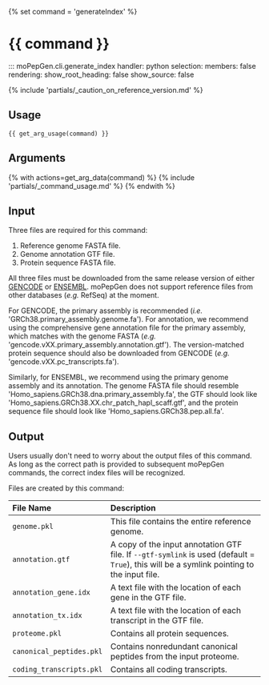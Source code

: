 {% set command = 'generateIndex' %}
# {{ command }}

::: moPepGen.cli.generate_index
	handler: python
    selection:
      members: false
    rendering:
      show_root_heading: false
      show_source: false

{% include 'partials/_caution_on_reference_version.md' %}

## Usage

```
{{ get_arg_usage(command) }}
```

## Arguments

{% with actions=get_arg_data(command) %}
{% include 'partials/_command_usage.md' %}
{% endwith %}

## Input

Three files are required for this command:

1. Reference genome FASTA file.
2. Genome annotation GTF file.
3. Protein sequence FASTA file.

All three files must be downloaded from the same release version of either [GENCODE](https://www.gencodegenes.org/) or [ENSEMBL](https://useast.ensembl.org/index.html). moPepGen does not support reference files from other databases (*e.g.* RefSeq) at the moment.

For GENCODE, the primary assembly is recommended (*i.e.* 'GRCh38.primary_assembly.genome.fa'). For annotation, we recommend using the comprehensive gene annotation file for the primary assembly, which matches with the genome FASTA (*e.g.* 'gencode.vXX.primary_assembly.annotation.gtf'). The version-matched protein sequence should also be downloaded from GENCODE (*e.g.* 'gencode.vXX.pc_transcripts.fa').

Similarly, for ENSEMBL, we recommend using the primary genome assembly and its annotation. The genome FASTA file should resemble 'Homo_sapiens.GRCh38.dna.primary_assembly.fa', the GTF should look like 'Homo_sapiens.GRCh38.XX.chr_patch_hapl_scaff.gtf', and the protein sequence file should look like 'Homo_sapiens.GRCh38.pep.all.fa'.

## Output

Users usually don't need to worry about the output files of this command. As long as the correct path is provided to  subsequent moPepGen commands, the correct index files will be recognized.

Files are created by this command:

| File Name | Description |
|:----------|:------------|
| `genome.pkl` | This file contains the entire reference genome. |
| `annotation.gtf` | A copy of the input annotation GTF file. If `--gtf-symlink` is used (default = `True`), this will be a symlink pointing to the input file. |
| `annotation_gene.idx` | A text file with the location of each gene in the GTF file. |
| `annotation_tx.idx` | A text file with the location of each transcript in the GTF file. |
| `proteome.pkl` | Contains all protein sequences. |
| `canonical_peptides.pkl` | Contains nonredundant canonical peptides from the input proteome. |
| `coding_transcripts.pkl` | Contains all coding transcripts. |
